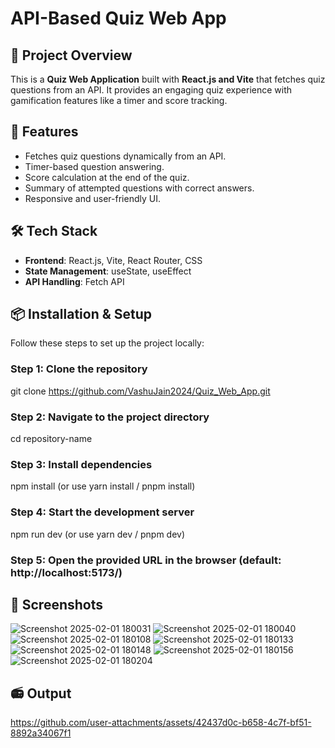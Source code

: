 # API-Based Quiz Web App

## 🚀 Project Overview

This is a **Quiz Web Application** built with **React.js and Vite** that fetches quiz questions from an API. It provides an engaging quiz experience with gamification features like a timer and score tracking.

## 🌟 Features

- Fetches quiz questions dynamically from an API.
- Timer-based question answering.
- Score calculation at the end of the quiz.
- Summary of attempted questions with correct answers.
- Responsive and user-friendly UI.

## 🛠️ Tech Stack

- **Frontend**: React.js, Vite, React Router, CSS
- **State Management**: useState, useEffect
- **API Handling**: Fetch API

## 📦 Installation & Setup

Follow these steps to set up the project locally:

### Step 1: Clone the repository

git clone https://github.com/VashuJain2024/Quiz_Web_App.git

### Step 2: Navigate to the project directory

cd repository-name

### Step 3: Install dependencies

npm install (or use yarn install / pnpm install)

### Step 4: Start the development server

npm run dev (or use yarn dev / pnpm dev)

### Step 5: Open the provided URL in the browser (default: http://localhost:5173/)

## 📸 Screenshots
![Screenshot 2025-02-01 180031](https://github.com/user-attachments/assets/e9b43db9-fb52-49cc-bc23-025b6e9ab3b2)
![Screenshot 2025-02-01 180040](https://github.com/user-attachments/assets/a8481110-7b77-4ea0-8adc-32efda9d8274)
![Screenshot 2025-02-01 180108](https://github.com/user-attachments/assets/701240b9-1531-43b4-97e7-9566ad09beb7)
![Screenshot 2025-02-01 180133](https://github.com/user-attachments/assets/f650181d-0435-473e-b2aa-2c2e4a0aee76)
![Screenshot 2025-02-01 180148](https://github.com/user-attachments/assets/1034bdb2-94ee-4366-a583-15a3649a3e07)
![Screenshot 2025-02-01 180156](https://github.com/user-attachments/assets/a38b0091-242e-42c9-901f-245ee78dee52)
![Screenshot 2025-02-01 180204](https://github.com/user-attachments/assets/1b2186db-9645-45c7-bd6e-9afaa7ce3449)


## 📻 Output
https://github.com/user-attachments/assets/42437d0c-b658-4c7f-bf51-8892a34067f1


